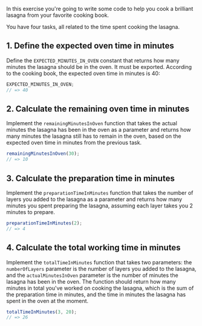 In this exercise you're going to write some code to help you cook a brilliant lasagna from your favorite cooking book.

You have four tasks, all related to the time spent cooking the lasagna.

## 1. Define the expected oven time in minutes

Define the `EXPECTED_MINUTES_IN_OVEN` constant that returns how many minutes the lasagna should be in the oven. It must be exported. According to the cooking book, the expected oven time in minutes is 40:

```javascript
EXPECTED_MINUTES_IN_OVEN;
// => 40
```

## 2. Calculate the remaining oven time in minutes

Implement the `remainingMinutesInOven` function that takes the actual minutes the lasagna has been in the oven as a parameter and returns how many minutes the lasagna still has to remain in the oven, based on the expected oven time in minutes from the previous task.

```javascript
remainingMinutesInOven(30);
// => 10
```

## 3. Calculate the preparation time in minutes

Implement the `preparationTimeInMinutes` function that takes the number of layers you added to the lasagna as a parameter and returns how many minutes you spent preparing the lasagna, assuming each layer takes you 2 minutes to prepare.

```javascript
preparationTimeInMinutes(2);
// => 4
```

## 4. Calculate the total working time in minutes

Implement the `totalTimeInMinutes` function that takes two parameters: the `numberOfLayers` parameter is the number of layers you added to the lasagna, and the `actualMinutesInOven` parameter is the number of minutes the lasagna has been in the oven. The function should return how many minutes in total you've worked on cooking the lasagna, which is the sum of the preparation time in minutes, and the time in minutes the lasagna has spent in the oven at the moment.

```javascript
totalTimeInMinutes(3, 20);
// => 26
```
